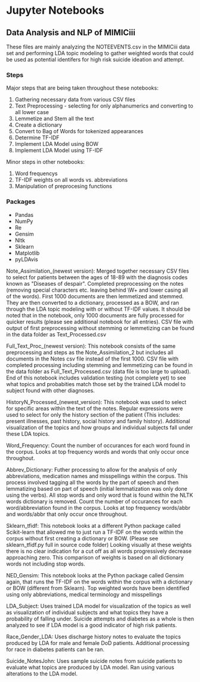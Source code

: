 # Jupyter Notebooks

## Data Analysis and NLP of MIMICiii

These files are mainly analyzing the NOTEEVENTS.csv in the MIMICiii data set and performing LDA topic modeling to gather weighted words that could be used as potential identifers for high risk suicide ideation and attempt.

### Steps
Major steps that are being taken throughout these notebooks:
  1.  Gathering necessary data from various CSV files
  1.  Text Preprocessing - selecting for only alphanumerics and converting to all lower case
  1.  Lemmetize and Stem all the text
  1.  Create a dictionary
  1.  Convert to Bag of Words for tokenized appearances
  1.  Determine TF-IDF
  1.  Implement LDA Model using BOW 
  1.  Implement LDA Model using TF-IDF
  
Minor steps in other notebooks:
  1.  Word frequencys
  1.  TF-IDF weights on all words vs. abbreviations
  1.  Manipulation of preprocesing functions
  
### Packages
- Pandas
- NumPy
- Re
- Gensim
- Nltk
- Sklearn
- Matplotlib
- pyLDAvis


Note_Assimilation_(newest version): Merged together necessary CSV files to select for patients between the ages of 18-89 with the diagnosis codes known as "Diseases of despair". Completed preprocessing on the notes (removing special characters etc. leaving behind \W+ and lower casing all of the words). First 1000 documents are then lemmetized and stemmed. They are then converted to a dictionary, processed as a BOW, and ran through the LDA topic modeling with or without TF-IDF values. It should be noted that in the notebook, only 1000 documents are fully processed for quicker results (please see additional notebook for all entries). CSV file with output of first preprocessing without stemming or lemmetizing can be found in the data folder as Text_Processed.csv

Full_Text_Proc_(newest version): This notebook consists of the same preprocessing and steps as the Note_Assimilation_2 but includes all documents in the Notes csv file instead of the first 1000. CSV file with completed processing including stemming and lemmetizing can be found in the data folder as Full_Text_Processed.csv (data file is too large to upload). End of this notebook includes validation testing (not complete yet) to see what topics and probabities match those set by the trained LDA model to subject found with other diagnoses. 

HistoryN_Processed_(newest_version): This notebook was used to select for specific areas within the text of the notes. Regular expressions were used to select for only the history section of the patient (This includes: present illnesses, past history, social history and family history). Additional visualization of the topics and how groups and individual subjects fall under these LDA topics.

Word_Frequency: Count the number of occurances for each word found in the corpus. Looks at top frequency words and words that only occur once throughout.

Abbrev_Dictionary: Futher processing to allow for the analysis of only abbreviations, medication names and misspellings within the corpus. This process involved tagging all the words by the part of speech and then lemmatizing based on part of speech (initial lemmatization was only done using the verbs). All stop words and only word that is found within the NLTK words dictionary is removed. Count the number of occurances for each word/abbreviation found in the corpus. Looks at top frequency words/abbr and words/abbr that only occur once throughout.

Sklearn_tfidf: This notebook looks at a different Python package called Scikit-learn that allowed me to just run a TF-IDF on the words within the corpus without first creating a dictionary or BOW. (Please see sklearn_tfidf.py full in source code folder) Looking visually at these weights there is no clear indication for a cut off as all words progressively decrease approaching zero. This comparison of weights is based on all dictionary words not including stop words.

NED_Gensim: This notebook looks at the Python package called Gensim again, that runs the TF-IDF on the words within the corpus with a dictionary or BOW (different from Sklearn). Top weighted words have been identified using only abbreviations, medical terminology and misspellings

LDA_Subject: Uses trained LDA model for visualization of the topics as well as visualization of individual subjects and what topics they have a probability of falling under. Suicide attempts and diabetes as a whole is then analyzed to see if LDA model is a good indicator of high risk patients.

Race_Gender_LDA: Uses discharge history notes to evaluate the topics produced by LDA for male and female DoD patients. Additional processing for race in diabetes patients can be ran.

Suicide_NotesJohn: Uses sample suicide notes from suicide patients to evaluate what topics are produced by LDA model. Ran using various alterations to the LDA model.

